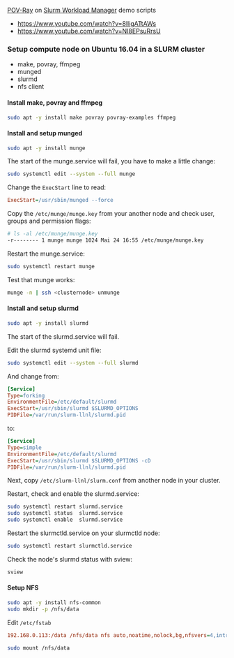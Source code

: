 [POV-Ray](http://www.povray.org) on [Slurm Workload Manager](https://en.wikipedia.org/wiki/Slurm_Workload_Manager) demo scripts

* https://www.youtube.com/watch?v=8lligATtAWs
* https://www.youtube.com/watch?v=NI8EPsuRrsU

### Setup compute node on Ubuntu 16.04 in a SLURM cluster

* make, povray, ffmpeg
* munged
* slurmd
* nfs client

#### Install make, povray and ffmpeg

```bash
sudo apt -y install make povray povray-examples ffmpeg
```

#### Install and setup munged

```bash
sudo apt -y install munge
```

The start of the munge.service will fail, you have to make a little change:
```bash
sudo systemctl edit --system --full munge
```

Change the ```ExecStart``` line to read:
```ini
ExecStart=/usr/sbin/munged --force
```

Copy the ```/etc/munge/munge.key``` from your another node and check user, groups and permission flags:
```bash
# ls -al /etc/munge/munge.key
-r-------- 1 munge munge 1024 Mai 24 16:55 /etc/munge/munge.key
```

Restart the munge.service:
```bash
sudo systemctl restart munge
```

Test that munge works:
```bash
munge -n | ssh <clusternode> unmunge
```

#### Install and setup slurmd

```bash
sudo apt -y install slurmd
```

The start of the slurmd.service will fail.

Edit the slurmd systemd unit file:
```bash
sudo systemctl edit --system --full slurmd
```
And change from:
```ini
[Service]
Type=forking
EnvironmentFile=/etc/default/slurmd
ExecStart=/usr/sbin/slurmd $SLURMD_OPTIONS
PIDFile=/var/run/slurm-llnl/slurmd.pid
```
to:
```ini
[Service]
Type=simple
EnvironmentFile=/etc/default/slurmd
ExecStart=/usr/sbin/slurmd $SLURMD_OPTIONS -cD
PIDFile=/var/run/slurm-llnl/slurmd.pid
```

Next, copy ```/etc/slurm-llnl/slurm.conf``` from another node in your cluster.

Restart, check and enable the slurmd.service:
```bash
sudo systemctl restart slurmd.service
sudo systemctl status  slurmd.service
sudo systemctl enable  slurmd.service
```

Restart the slurmctld.service on your slurmctld node:
```bash
sudo systemctl restart slurmctld.service
```

Check the node's slurmd status with sview:
```bash
sview
```

#### Setup NFS

```bash
sudo apt -y install nfs-common
sudo mkdir -p /nfs/data
```

Edit ```/etc/fstab```
```ini
192.168.0.113:/data /nfs/data nfs auto,noatime,nolock,bg,nfsvers=4,intr,tcp,actimeo=1800,rsize=8192,wsize=8192 0
```

```bash
sudo mount /nfs/data
```

